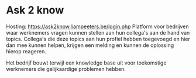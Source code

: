 # Ask 2 know
Hosting: https://ask2know.liampeeters.be/login.php
Platform voor bedrijven waar werknemers vragen kunnen stellen aan hun collega's aan de hand van topics. Collega's die deze topics aan hun profiel hebben toegevoegd en hier dan mee kunnen helpen, krijgen een melding en kunnen de oplossing hierop reageren.

Het bedrijf bouwt terwijl een knowledge base uit voor toekomstige werknemers die gelijkaardige problemen hebben.
